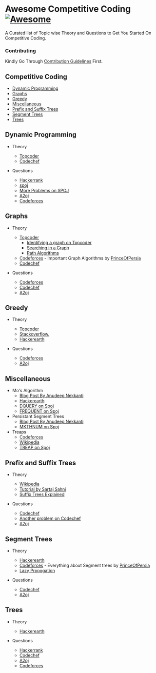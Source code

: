 # Awesome Competitive Coding [![Awesome](https://cdn.rawgit.com/sindresorhus/awesome/d7305f38d29fed78fa85652e3a63e154dd8e8829/media/badge.svg)](https://github.com/sindresorhus/awesome)

A Curated list of Topic wise Theory and Questions to Get You Started On Competitive Coding.

### Contributing
Kindly Go Through [Contribution Guidelines](https://github.com/hkirat/awesome-competitive-coding/blob/master/CONTRIBUTING.md) First.

Competitive Coding
---

 - [Dynamic Programming](#dynamic-programming)
 - [Graphs](#graphs)
 - [Greedy](#greedy)
 - [Miscellaneous](#miscellaneous)
 - [Prefix and Suffix Trees](#prefix-and-suffix-trees)
 - [Segment Trees](#segment-trees)
 - [Trees](#trees)

Dynamic Programming
---

 - Theory

 	- [Topcoder](https://www.topcoder.com/community/data-science/data-science-tutorials/dynamic-programming-from-novice-to-advanced/)
 	- [Codechef](https://www.codechef.com/wiki/tutorial-dynamic-programming)

 - Questions

 	- [Hackerrank](https://www.hackerrank.com/domains/algorithms/dynamic-programming)
 	- [spoj](http://problemclassifier.appspot.com/?keywords=dp)
 	- [More Problems on SPOJ](http://apps.topcoder.com/forums/;jsessionid=C684F032169B7439C8012AAB6BA2018C?module=Thread&threadID=674592)
 	- [A2oj](http://a2oj.com/Category.jsp?ID=33)
 	- [Codeforces](http://codeforces.com/problemset/tags/dp)

Graphs
---
 - Theory

 	- [Topcoder](https://topcoder.com)
 		- [Identifying a graph on Topcoder](https://www.topcoder.com/community/data-science/data-science-tutorials/introduction-to-graphs-and-their-data-structures-section-1/)
 		- [Searching in a Graph](https://www.topcoder.com/community/data-science/data-science-tutorials/introduction-to-graphs-and-their-data-structures-section-2/)
 		- [Path Algorithms](https://www.topcoder.com/community/data-science/data-science-tutorials/introduction-to-graphs-and-their-data-structures-section-3/)
 	- [Codeforces](http://codeforces.com/blog/entry/16221) - Important Graph Algorithms by [PrinceOfPersia](http://codeforces.com/profile/PrinceOfPersia)
 	- [Codechef](https://www.codechef.com/wiki/tutorial-graph-theory-part-1)
 - Questions

 	- [Codeforces](http://codeforces.com/problemset/tags/graphs)
 	- [Codechef](https://discuss.codechef.com/tags/graph/)
 	- [A2oj](http://a2oj.com/Category.jsp?ID=13)

Greedy
---
 - Theory

  	- [Topcoder](https://www.topcoder.com/community/data-science/data-science-tutorials/greedy-is-good/)
  	- [Stackoverflow.](http://stackoverflow.com/questions/7887487/how-to-spot-a-greedy-algorithm)
  	- [Hackerearth](https://www.hackerearth.com/notes/greedy-algorithm/)
 - Questions

  	- [Codeforces](http://codeforces.com/problemset/tags/greedy)
  	- [A2oj](http://a2oj.com/Category.jsp?ID=56)

Miscellaneous
---
 - Mo's Algorithm
 	- [Blog Post By Anudeep Nekkanti](http://blog.anudeep2011.com/mos-algorithm/)
 	- [Hackerearth](https://www.hackerearth.com/notes/mos-algorithm/)
 	- [DQUERY on Spoj](http://www.spoj.com/problems/DQUERY/en/)
 	- [FREQUENT on Spoj](http://www.spoj.com/problems/FREQUENT/)
 - Persistant Segment Trees
 	- [Blog Post By Anudeep Nekkanti](http://blog.anudeep2011.com/persistent-segment-trees-explained-with-spoj-problems/)
 	- [MKTHNUM on Spoj](http://www.spoj.com/problems/MKTHNUM/en/)
 - Treaps
 	- [Codeforces](http://codeforces.com/blog/entry/11148)
 	- [Wikipedia](https://en.wikipedia.org/wiki/Treap)
 	- [TREAP on Spoj](http://www.spoj.com/problems/TREAP/)

Prefix and Suffix Trees
---
 - Theory

 	- [Wikipedia](https://en.wikipedia.org/wiki/Trie)
 	- [Tutorial by Sartaj Sahni](http://marknelson.us/1996/08/01/suffix-trees/)
 	- [Suffix Trees Explained](http://marknelson.us/1996/08/01/suffix-trees/)
 - Questions

 	- [Codechef](https://www.codechef.com/problems/TWSTR/)
 	- [Another problem on Codechef](https://www.codechef.com/SEPT13/problems/TMP01)
 	- [A2oj](http://a2oj.com/Category.jsp?ID=49)

Segment Trees
---
 - Theory

 	- [Hackerearth](https://www.hackerearth.com/notes/segment-trees-for-beginners/)
 	- [Codeforces](http://codeforces.com/blog/entry/15890) - Everything about Segment trees by [PrinceOfPersia](http://codeforces.com/profile/PrinceOfPersia)
 	- [Lazy Propogation](http://se7so.blogspot.in/2012/12/segment-trees-and-lazy-propagation.html)
 - Questions

 	- [Codechef](https://discuss.codechef.com/tags/segment-tree/)
 	- [A2oj](http://a2oj.com/Category.jsp?ID=25)

Trees
---
 - Theory

 	- [Hackerearth](https://www.hackerearth.com/notes/trees/)
 - Questions

 	- [Hackerrank](https://www.hackerrank.com/domains/data-structures/trees)
 	- [Codechef](https://discuss.codechef.com/tags/trees/)
 	- [A2oj](http://a2oj.com/Category.jsp?ID=89)
 	- [Codeforces](http://codeforces.com/problemset/tags/trees)
